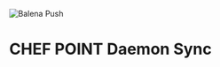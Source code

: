 ![Balena Push](https://github.com/ChefPoint/daemon-sync/workflows/Balena%20Push/badge.svg?branch=master)

# CHEF POINT Daemon Sync
